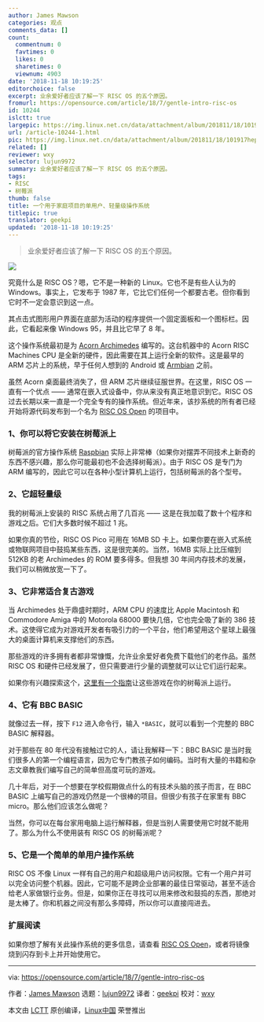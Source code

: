 ```yaml
---
author: James Mawson
categories: 观点
comments_data: []
count:
  commentnum: 0
  favtimes: 0
  likes: 0
  sharetimes: 0
  viewnum: 4903
date: '2018-11-18 10:19:25'
editorchoice: false
excerpt: 业余爱好者应该了解一下 RISC OS 的五个原因。
fromurl: https://opensource.com/article/18/7/gentle-intro-risc-os
id: 10244
islctt: true
largepic: https://img.linux.net.cn/data/attachment/album/201811/18/101917hepepjr5ennpaieg.jpg
url: /article-10244-1.html
pic: https://img.linux.net.cn/data/attachment/album/201811/18/101917hepepjr5ennpaieg.jpg.thumb.jpg
related: []
reviewer: wxy
selector: lujun9972
summary: 业余爱好者应该了解一下 RISC OS 的五个原因。
tags:
- RISC
- 树莓派
thumb: false
title: 一个用于家庭项目的单用户、轻量级操作系统
titlepic: true
translator: geekpi
updated: '2018-11-18 10:19:25'
---
```



> 
> 业余爱好者应该了解一下 RISC OS 的五个原因。
> 
> 
> 


![](/data/attachment/album/201811/18/101917hepepjr5ennpaieg.jpg)


究竟什么是 RISC OS？嗯，它不是一种新的 Linux。它也不是有些人认为的 Windows。事实上，它发布于 1987 年，它比它们任何一个都要古老。但你看到它时不一定会意识到这一点。


其点击式图形用户界面在底部为活动的程序提供一个固定面板和一个图标栏。因此，它看起来像 Windows 95，并且比它早了 8 年。


这个操作系统最初是为 [Acorn Archimedes](https://en.wikipedia.org/wiki/Acorn_Archimedes) 编写的。这台机器中的 Acorn RISC Machines CPU 是全新的硬件，因此需要在其上运行全新的软件。这是最早的 ARM 芯片上的系统，早于任何人想到的 Android 或 [Armbian](https://www.armbian.com/) 之前。


虽然 Acorn 桌面最终消失了，但 ARM 芯片继续征服世界。在这里，RISC OS 一直有一个优点 —— 通常在嵌入式设备中，你从来没有真正地意识到它。RISC OS 过去长期以来一直是一个完全专有的操作系​​统。但近年来，该抄系统的所有者已经开始将源代码发布到一个名为 [RISC OS Open](https://www.riscosopen.org/content/) 的项目中。


### 1、你可以将它安装在树莓派上


树莓派的官方操作系统 [Raspbian](https://www.raspbian.org/) 实际上非常棒（如果你对摆弄不同技术上新奇的东西不感兴趣，那么你可能最初也不会选择树莓派）。由于 RISC OS 是专门为 ARM 编写的，因此它可以在各种小型计算机上运行，​​包括树莓派的各个型号。


### 2、它超轻量级


我的树莓派上安装的 RISC 系统占用了几百兆 —— 这是在我加载了数十个程序和游戏之后。它们大多数时候不超过 1 兆。


如果你真的节俭，RISC OS Pico 可用在 16MB SD 卡上。如果你要在嵌入式系统或物联网项目中鼓捣某些东西，这是很完美的。当然，16MB 实际上比压缩到 512KB 的老 Archimedes 的 ROM 要多得多。但我想 30 年间内存技术的发展，我们可以稍微放宽一下了。


### 3、它非常适合复古游戏


当 Archimedes 处于鼎盛时期时，ARM CPU 的速度比 Apple Macintosh 和 Commodore Amiga 中的 Motorola 68000 要快几倍，它也完全吸了新的 386 技术。这使得它成为对游戏开发者有吸引力的一个平台，他们希望用这个星球上最强大的桌面计算机来支撑他们的东西。


那些游戏的许多拥有者都非常慷慨，允许业余爱好者免费下载他们的老作品。虽然 RISC OS 和硬件已经发展了，但只需要进行少量的调整就可以让它们运行起来。


如果你有兴趣探索这个，[这里有一个指南](https://www.riscosopen.org/wiki/documentation/show/Introduction%20to%20RISC%20OS)让这些游戏在你的树莓派上运行。


### 4、它有 BBC BASIC


就像过去一样，按下 `F12` 进入命令行，输入 `*BASIC`，就可以看到一个完整的 BBC BASIC 解释器。


对于那些在 80 年代没有接触过它的人，请让我解释一下：BBC BASIC 是当时我们很多人的第一个编程语言，因为它专门教孩子如何编码。当时有大量的书籍和杂志文章教我们编写自己的简单但高度可玩的游戏。


几十年后，对于一个想要在学校假期做点什么的有技术头脑的孩子而言，在 BBC BASIC 上编写自己的游戏仍然是一个很棒的项目。但很少有孩子在家里有 BBC micro。那么他们应该怎么做呢？


当然，你可以在每台家用电脑上运行解释器，但是当别人需要使用它时就不能用了。那么为什么不使用装有 RISC OS 的树莓派呢？


### 5、它是一个简单的单用户操作系统


RISC OS 不像 Linux 一样有自己的用户和超级用户访问权限。它有一个用户并可以完全访问整个机器。因此，它可能不是跨企业部署的最佳日常驱动，甚至不适合给老人家做银行业务。但是，如果你正在寻找可以用来修改和鼓捣的东西，那绝对是太棒了。你和机器之间没有那么多障碍，所以你可以直接闯进去。


### 扩展阅读


如果你想了解有关此操作系统的更多信息，请查看 [RISC OS Open](https://www.riscosopen.org/content/)，或者将镜像烧到闪存到卡上并开始使用它。




---


via: <https://opensource.com/article/18/7/gentle-intro-risc-os>


作者：[James Mawson](https://opensource.com/users/dxmjames) 选题：[lujun9972](https://github.com/lujun9972) 译者：[geekpi](https://github.com/geekpi) 校对：[wxy](https://github.com/wxy)


本文由 [LCTT](https://github.com/LCTT/TranslateProject) 原创编译，[Linux中国](https://linux.cn/) 荣誉推出